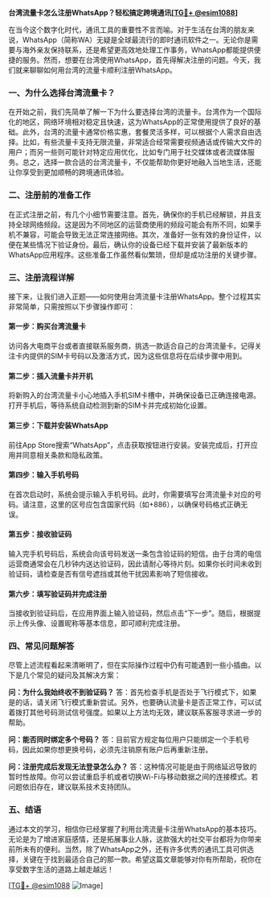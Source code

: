 **台湾流量卡怎么注册WhatsApp？轻松搞定跨境通讯[[TG💪+ @esim1088](https://t.me/s/esim1088)]**

在当今这个数字化时代，通讯工具的重要性不言而喻。对于生活在台湾的朋友来说，WhatsApp（简称WA）无疑是全球最流行的即时通讯软件之一。无论你是需要与海外亲友保持联系，还是希望更高效地处理工作事务，WhatsApp都能提供便捷的服务。然而，想要在台湾使用WhatsApp，首先得解决注册的问题。今天，我们就来聊聊如何用台湾的流量卡顺利注册WhatsApp。

### 一、为什么选择台湾流量卡？

在开始之前，我们先简单了解一下为什么要选择台湾的流量卡。台湾作为一个国际化的地区，网络环境相对稳定且快速，这为WhatsApp的正常使用提供了良好的基础。此外，台湾的流量卡通常价格实惠，套餐灵活多样，可以根据个人需求自由选择。比如，有些流量卡支持无限流量，非常适合经常需要视频通话或传输大文件的用户；而另一些则可能针对特定应用优化，比如专门用于社交媒体或者流媒体服务。总之，选择一款合适的台湾流量卡，不仅能帮助你更好地融入当地生活，还能让你享受到更加顺畅的跨境通讯体验。

### 二、注册前的准备工作

在正式注册之前，有几个小细节需要注意。首先，确保你的手机已经解锁，并且支持全球网络频段。这是因为不同地区的运营商使用的频段可能会有所不同，如果手机不兼容，可能会导致无法正常连接网络。其次，准备好一张有效的身份证件，以便在某些情况下验证身份。最后，确认你的设备已经下载并安装了最新版本的WhatsApp应用程序。这些准备工作虽然看似繁琐，但却是成功注册的关键步骤。

### 三、注册流程详解

接下来，让我们进入正题——如何使用台湾流量卡注册WhatsApp。整个过程其实非常简单，只需按照以下步骤操作即可：

#### 第一步：购买台湾流量卡
访问各大电商平台或者直接联系服务商，挑选一款适合自己的台湾流量卡。记得关注卡内提供的SIM卡号码以及激活方式，因为这些信息将在后续步骤中用到。

#### 第二步：插入流量卡并开机
将新购入的台湾流量卡小心地插入手机SIM卡槽中，并确保设备已正确连接电源。打开手机后，等待系统自动检测到新的SIM卡并完成初始化设置。

#### 第三步：下载并安装WhatsApp
前往App Store搜索“WhatsApp”，点击获取按钮进行安装。安装完成后，打开应用并同意相关条款和隐私政策。

#### 第四步：输入手机号码
在首次启动时，系统会提示输入手机号码。此时，你需要填写台湾流量卡对应的号码。请注意，这里的区号应包含国家代码（如+886），以确保号码格式正确无误。

#### 第五步：接收验证码
输入完手机号码后，系统会向该号码发送一条包含验证码的短信。由于台湾的电信运营商通常会在几秒钟内送达验证码，因此请耐心等待片刻。如果你长时间未收到验证码，请检查是否有信号遮挡或其他干扰因素影响了短信接收。

#### 第六步：填写验证码并完成注册
当接收到验证码后，在应用界面上输入验证码，然后点击“下一步”。随后，根据提示上传头像、设置昵称等基本信息，即可顺利完成注册。

### 四、常见问题解答

尽管上述流程看起来清晰明了，但在实际操作过程中仍有可能遇到一些小插曲。以下是几个常见的疑问及其解决方案：

**问：为什么我始终收不到验证码？**
答：首先检查手机是否处于飞行模式下，如果是的话，请关闭飞行模式重新尝试。另外，也要确认流量卡是否正常工作，可以试着拨打其他号码测试信号强度。如果以上方法均无效，建议联系客服寻求进一步的帮助。

**问：能否同时绑定多个号码？**
答：目前官方规定每位用户只能绑定一个手机号码，因此如果你想更换号码，必须先注销原有账户后再重新注册。

**问：注册完成后发现无法登录怎么办？**
答：这种情况可能是由于网络延迟导致的暂时性故障。你可以尝试重启手机或者切换Wi-Fi与移动数据之间的连接模式。若问题依旧存在，建议联系技术支持团队。

### 五、结语

通过本文的学习，相信你已经掌握了利用台湾流量卡注册WhatsApp的基本技巧。无论是为了增进家庭感情，还是拓展事业人脉，这款强大的社交平台都将为你带来前所未有的便利。当然，除了WhatsApp之外，还有许多优秀的通讯工具可供选择，关键在于找到最适合自己的那一款。希望这篇文章能够对你有所帮助，祝你在享受数字生活的道路上越走越远！

[[TG💪+ @esim1088](https://t.me/s/esim1088) ![Image](https://i.postimg.cc/4NQfJmqS/Snipaste-2025-05-13-00-14-12.png)]